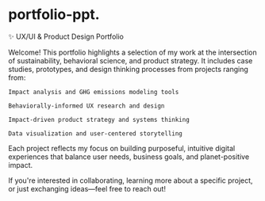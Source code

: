 # portfolio-ppt.
✨ UX/UI & Product Design Portfolio

Welcome! This portfolio highlights a selection of my work at the intersection of sustainability, behavioral science, and product strategy. It includes case studies, prototypes, and design thinking processes from projects ranging from:

    Impact analysis and GHG emissions modeling tools

    Behaviorally-informed UX research and design

    Impact-driven product strategy and systems thinking

    Data visualization and user-centered storytelling

Each project reflects my focus on building purposeful, intuitive digital experiences that balance user needs, business goals, and planet-positive impact.


If you're interested in collaborating, learning more about a specific project, or just exchanging ideas—feel free to reach out!

